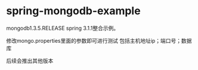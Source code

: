 # spring-mongodb-example

mongodb1.3.5.RELEASE spring 3.1.1整合示例。

修改mongo.properties里面的参数即可进行测试 包括主机地址ip；端口号；数据库

后续会推出其他版本

